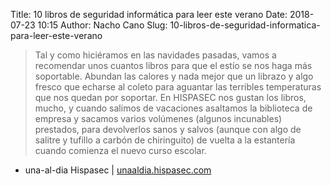 Title: 10 libros de seguridad informática para leer este verano
Date: 2018-07-23 10:15
Author: Nacho Cano
Slug: 10-libros-de-seguridad-informatica-para-leer-este-verano

> Tal y como hiciéramos en las navidades pasadas, vamos a recomendar unos
> cuantos libros para que el estío se nos haga más soportable. Abundan las
> calores y nada mejor que un librazo y algo fresco que echarse al coleto para
> aguantar las terribles temperaturas que nos quedan por soportar. En HISPASEC
> nos gustan los libros, mucho, y cuando salimos de vacaciones asaltamos la
> biblioteca de empresa y sacamos varios volúmenes (algunos incunables)
> prestados, para devolverlos sanos y salvos (aunque con algo de salitre y
> tufillo a carbón de chiringuito) de vuelta a la estantería cuando comienza
> el nuevo curso escolar.

- una-al-dia Hispasec | [unaaldia.hispasec.com][]

  [unaaldia.hispasec.com]: https://unaaldia.hispasec.com/2018/07/10-libros-de-seguridad-informatica-para.html
    "10 libros de seguridad informática para leer este verano"

